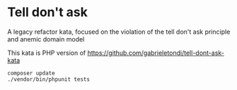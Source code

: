 # Tell don't ask
A legacy refactor kata, focused on the violation of the tell don't ask principle and anemic domain model

This kata is PHP version of https://github.com/gabrieletondi/tell-dont-ask-kata

```
composer update
./vendor/bin/phpunit tests
```
